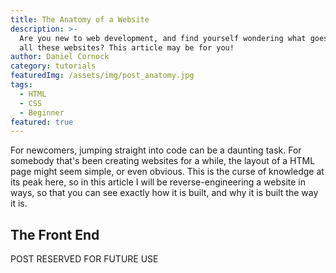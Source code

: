 ```yaml
---
title: The Anatomy of a Website
description: >-
  Are you new to web development, and find yourself wondering what goes in to
  all these websites? This article may be for you!
author: Daniel Cornock
category: tutorials
featuredImg: /assets/img/post_anatomy.jpg
tags:
  - HTML
  - CSS
  - Beginner
featured: true
---
```


For newcomers, jumping straight into code can be a daunting task. For somebody that's been creating websites for a while, the layout of a HTML page might seem simple, or even obvious. This is the curse of knowledge at its peak here, so in this article I will be reverse-engineering a website in ways, so that you can see exactly how it is built, and why it is built the way it is.

## The Front End
POST RESERVED FOR FUTURE USE
